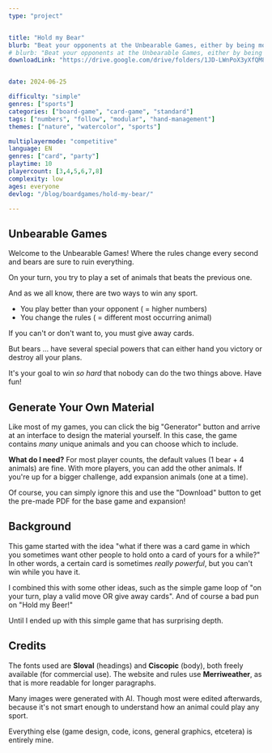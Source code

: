 ```yaml
---
type: "project"


title: "Hold my Bear"
blurb: "Beat your opponents at the Unbearable Games, either by being more skillful ... or changing the sport being played altogether. A fast and loose card game for any situation."
# blurb: "Beat your opponents at the Unbearable Games, either by being more skillful ... or changing the sport being played altogether."
downloadLink: "https://drive.google.com/drive/folders/1JD-LWnPoX3yXfQM8jXdlh4vsZvdMOzQQ"


date: 2024-06-25

difficulty: "simple"
genres: ["sports"]
categories: ["board-game", "card-game", "standard"]
tags: ["numbers", "follow", "modular", "hand-management"]
themes: ["nature", "watercolor", "sports"]

multiplayermode: "competitive"
language: EN
genres: ["card", "party"]
playtime: 10
playercount: [3,4,5,6,7,8]
complexity: low
ages: everyone
devlog: "/blog/boardgames/hold-my-bear/"

---
```


## Unbearable Games

Welcome to the Unbearable Games! Where the rules change every second and bears are sure to ruin everything.

On your turn, you try to play a set of animals that beats the previous one.

And as we all know, there are two ways to win any sport.

* You play better than your opponent ( = higher numbers)
* You change the rules ( = different most occurring animal)

If you can't or don't want to, you must give away cards.

But bears ... have several special powers that can either hand you victory or destroy all your plans.

It's your goal to win _so hard_ that nobody can do the two things above. Have fun! 

## Generate Your Own Material

Like most of my games, you can click the big "Generator" button and arrive at an interface to design the material yourself. In this case, the game contains _many_ unique animals and you can choose which to include.

**What do I need?** For most player counts, the default values (1 bear + 4 animals) are fine. With more players, you can add the other animals. If you're up for a bigger challenge, add expansion animals (one at a time).

Of course, you can simply ignore this and use the "Download" button to get the pre-made PDF for the base game and expansion!

## Background

This game started with the idea "what if there was a card game in which you sometimes want other people to hold onto a card of yours for a while?" In other words, a certain card is sometimes _really powerful_, but you can't win while you have it.

I combined this with some other ideas, such as the simple game loop of "on your turn, play a valid move OR give away cards". And of course a bad pun on "Hold my Beer!" 

Until I ended up with this simple game that has surprising depth.

## Credits

The fonts used are **Sloval** (headings) and **Ciscopic** (body), both freely available (for commercial use). The website and rules use **Merriweather**, as that is more readable for longer paragraphs. 

Many images were generated with AI. Though most were edited afterwards, because it's not smart enough to understand how an animal could play any sport. 

Everything else (game design, code, icons, general graphics, etcetera) is entirely mine.

